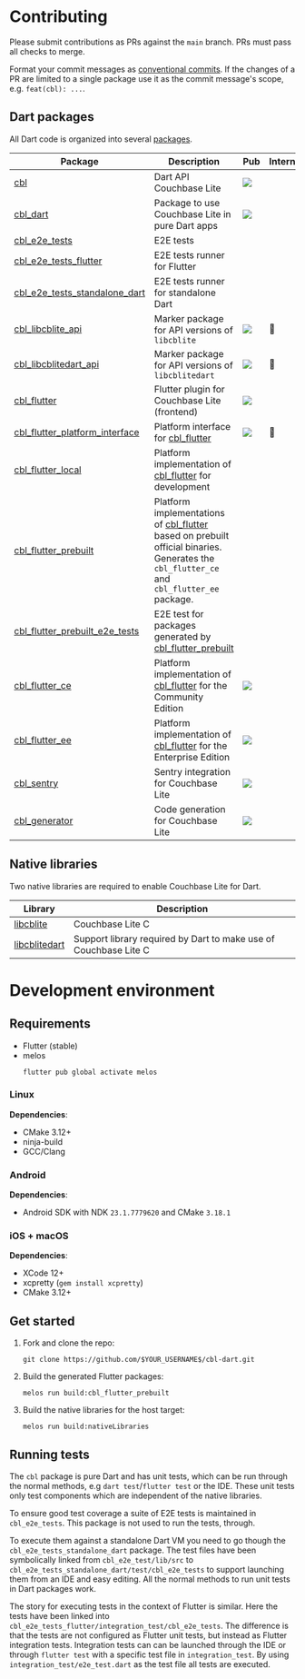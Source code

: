 # Contributing

Please submit contributions as PRs against the `main` branch. PRs must pass all
checks to merge.

Format your commit messages as [conventional commits]. If the changes of a PR
are limited to a single package use it as the commit message's scope, e.g.
`feat(cbl): ...`.

## Dart packages

All Dart code is organized into several [packages].

| Package                          | Description                                                                                                                                 | Pub                                                                                                   | Internal     |
| -------------------------------- | ------------------------------------------------------------------------------------------------------------------------------------------- | ----------------------------------------------------------------------------------------------------- | ------------ |
| [cbl]                            | Dart API Couchbase Lite                                                                                                                     | [![](https://badgen.net/pub/v/cbl)](https://pub.dev/packages/cbl)                                     |              |
| [cbl_dart]                       | Package to use Couchbase Lite in pure Dart apps                                                                                             | [![](https://badgen.net/pub/v/cbl_dart)](https://pub.dev/packages/cbl_dart)                           |              |
| [cbl_e2e_tests]                  | E2E tests                                                                                                                                   |                                                                                                       |              |
| [cbl_e2e_tests_flutter]          | E2E tests runner for Flutter                                                                                                                |                                                                                                       |              |
| [cbl_e2e_tests_standalone_dart]  | E2E tests runner for standalone Dart                                                                                                        |                                                                                                       |              |
| [cbl_libcblite_api]              | Marker package for API versions of `libcblite`                                                                                              | [![](https://badgen.net/pub/v/cbl_libcblite_api)](https://pub.dev/packages/cbl_libcblite_api)         | :red_circle: |
| [cbl_libcblitedart_api]          | Marker package for API versions of `libcblitedart`                                                                                          | [![](https://badgen.net/pub/v/cbl_libcblitedart_api)](https://pub.dev/packages/cbl_libcblitedart_api) | :red_circle: |
| [cbl_flutter]                    | Flutter plugin for Couchbase Lite (frontend)                                                                                                | [![](https://badgen.net/pub/v/cbl_flutter)](https://pub.dev/packages/cbl_flutter)                     |              |
| [cbl_flutter_platform_interface] | Platform interface for [cbl_flutter]                                                                                                        | [![](https://badgen.net/pub/v/cbl_flutter)](https://pub.dev/packages/cbl_flutter_platform_interface)  | :red_circle: |
| [cbl_flutter_local]              | Platform implementation of [cbl_flutter] for development                                                                                    |                                                                                                       |              |
| [cbl_flutter_prebuilt]           | Platform implementations of [cbl_flutter] based on prebuilt official binaries. Generates the `cbl_flutter_ce` and `cbl_flutter_ee` package. |                                                                                                       |              |
| [cbl_flutter_prebuilt_e2e_tests] | E2E test for packages generated by [cbl_flutter_prebuilt]                                                                                   |                                                                                                       |              |
| [cbl_flutter_ce]                 | Platform implementation of [cbl_flutter] for the Community Edition                                                                          | [![](https://badgen.net/pub/v/cbl_flutter_ce)](https://pub.dev/packages/cbl_flutter_ce)               |              |
| [cbl_flutter_ee]                 | Platform implementation of [cbl_flutter] for the Enterprise Edition                                                                         | [![](https://badgen.net/pub/v/cbl_flutter_ee)](https://pub.dev/packages/cbl_flutter_ee)               |              |
| [cbl_sentry]                     | Sentry integration for Couchbase Lite                                                                                                       | [![](https://badgen.net/pub/v/cbl_sentry)](https://pub.dev/packages/cbl_sentry)                       |              |
| [cbl_generator]                  | Code generation for Couchbase Lite                                                                                                          | [![](https://badgen.net/pub/v/cbl_generator)](https://pub.dev/packages/cbl_generator)                 |              |

## Native libraries

Two native libraries are required to enable Couchbase Lite for Dart.

| Library         | Description                                                      |
| --------------- | ---------------------------------------------------------------- |
| [libcblite]     | Couchbase Lite C                                                 |
| [libcblitedart] | Support library required by Dart to make use of Couchbase Lite C |

# Development environment

## Requirements

- Flutter (stable)
- melos
  ```shell
  flutter pub global activate melos
  ```

### Linux

**Dependencies**:

- CMake 3.12+
- ninja-build
- GCC/Clang

### Android

**Dependencies**:

- Android SDK with NDK `23.1.7779620` and CMake `3.18.1`

### iOS + macOS

**Dependencies**:

- XCode 12+
- xcpretty (`gem install xcpretty`)
- CMake 3.12+

## Get started

1. Fork and clone the repo:
   ```shell
   git clone https://github.com/$YOUR_USERNAME$/cbl-dart.git
   ```
2. Build the generated Flutter packages:
   ```shell
   melos run build:cbl_flutter_prebuilt
   ```
3. Build the native libraries for the host target:
   ```shell
   melos run build:nativeLibraries
   ```

## Running tests

The `cbl` package is pure Dart and has unit tests, which can be run through the
normal methods, e.g `dart test`/`flutter test` or the IDE. These unit tests only
test components which are independent of the native libraries.

To ensure good test coverage a suite of E2E tests is maintained in
`cbl_e2e_tests`. This package is not used to run the tests, through.

To execute them against a standalone Dart VM you need to go though the
`cbl_e2e_tests_standalone_dart` package. The test files have been symbolically
linked from `cbl_e2e_test/lib/src` to
`cbl_e2e_tests_standalone_dart/test/cbl_e2e_tests` to support launching them
from an IDE and easy editing. All the normal methods to run unit tests in Dart
packages work.

The story for executing tests in the context of Flutter is similar. Here the
tests have been linked into
`cbl_e2e_tests_flutter/integration_test/cbl_e2e_tests`. The difference is that
the tests are not configured as Flutter unit tests, but instead as Flutter
integration tests. Integration tests can can be launched through the IDE or
through `flutter test` with a specific test file in `integration_test`. By using
`integration_test/e2e_test.dart` as the test file all tests are executed.

[flutter]: https://flutter.dev/docs/get-started/install
[packages]: ../packages
[conventional commits]: https://www.conventionalcommits.org/en/v1.0.0/
[packages]: https://github.com/cbl-dart/cbl-dart/tree/main/packages
[cbl]: https://github.com/cbl-dart/cbl-dart/tree/main/packages/cbl
[cbl_dart]: https://github.com/cbl-dart/cbl-dart/tree/main/packages/cbl_dart
[cbl_e2e_tests]:
  https://github.com/cbl-dart/cbl-dart/tree/main/packages/cbl_e2e_tests
[cbl_e2e_tests_standalone_dart]:
  https://github.com/cbl-dart/cbl-dart/tree/main/packages/cbl_e2e_tests_standalone_dart
[cbl_e2e_tests_flutter]:
  https://github.com/cbl-dart/cbl-dart/tree/main/packages/cbl_e2e_tests_flutter
[cbl_libcblite_api]:
  https://github.com/cbl-dart/cbl-dart/tree/main/packages/cbl_libcblite_api
[cbl_libcblitedart_api]:
  https://github.com/cbl-dart/cbl-dart/tree/main/packages/cbl_libcblitedart_api
[cbl_flutter]:
  https://github.com/cbl-dart/cbl-dart/tree/main/packages/cbl_flutter
[cbl_flutter_platform_interface]:
  https://github.com/cbl-dart/cbl-dart/tree/main/packages/cbl_flutter_platform_interface
[cbl_flutter_local]:
  https://github.com/cbl-dart/cbl-dart/tree/main/packages/cbl_flutter_local
[cbl_flutter_prebuilt]:
  https://github.com/cbl-dart/cbl-dart/tree/main/packages/cbl_flutter_prebuilt
[cbl_flutter_prebuilt_e2e_tests]:
  https://github.com/cbl-dart/cbl-dart/tree/main/packages/cbl_flutter_prebuilt_e2e_tests
[cbl_flutter_ce]:
  https://github.com/cbl-dart/cbl-dart/tree/main/packages/cbl_flutter_ce
[cbl_flutter_ee]:
  https://github.com/cbl-dart/cbl-dart/tree/main/packages/cbl_flutter_ee
[cbl_sentry]: https://github.com/cbl-dart/cbl-dart/tree/main/packages/cbl_sentry
[cbl_generator]:
  https://github.com/cbl-dart/cbl-dart/tree/main/packages/cbl_generator
[libcblite]: https://github.com/couchbaselabs/couchbase-lite-C
[libcblitedart]:
  https://github.com/cbl-dart/cbl-dart/tree/main/native/couchbase-lite-dart
